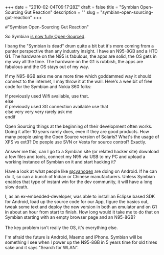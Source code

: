 +++
date = "2010-02-04T09:17:28Z"
draft = false
title = "Symbian Open-Sourcing Gut Reaction"
description = ""
slug = "symbian-open-sourcing-gut-reaction"
+++

#"Symbian Open-Sourcing Gut Reaction"


 So Symbian <a href="http://www.symbian-guru.com/welcome/2010/02/symbian-is-now-open-source.html">is now fully Open-Sourced</a>.<p />I bang the &quot;Symbian is dead&quot; drum quite a bit but it&#39;s more coming from a punter perspective than any industry insight. I have an N95-8GB and a HTC G1. The hardware on the N95 is fabulous, the apps are solid, the OS gets in my way all the time. The hardware on the G1 is rubbish, the apps are fabulous and the OS stays out of my way.<p /> If my N95-8GB asks me one more time which goddammed way it should connect to the internet, I may throw it at the wall. Here&#39;s a wee bit of free code for the Symbian and Nokia S60 folks:<p />If previously used Wifi available, use that.<br /> else<br />if previously used 3G connection available use that<br />else very very very rarely ask me<br />endif<p />Open Sourcing things at the beginning of their development often works. Doing it after 10 years rarely does, even if they are good products. How many people using the Open Source version of Solaris? What&#39;s the usage of XFS vs ext3? Do people use SVN or Vesta for source control? Exactly.<p /> Answer me this, can I go to a Symbian site (or related hacker site) download a few files and tools, connect my N95 via USB to my PC and upload a working instance of Symbian on it and start hacking it?<p />Have a look at what people like <a href="http://twittter.com/cyanogen">@cyanogen</a> are doing on Android. If he can do it, so can a bunch of Indian or Chinese manufacturers. Unless Symbian enables that type of instant win for the dev community, it will have a long slow death.<p /> I, as an ex-embedded-developer, was able to install an Eclipse based SDK for Android, load up the source code for our App, figure the basics out, tweak some text and deploy the new version in both an emulator and on G1 in about an hour from start to finish. How long would it take me to do that on Symbian starting with an empty browser page and an N95-8GB?<br /> <br />The key problem isn&#39;t really the OS, it&#39;s everything else.<p />I&#39;m afraid the future is Android, Maemo and iPhone. Symbian will be something I see when I power up the N95-8GB in 5 years time for old times sake and it says &quot;Search for WLAN&quot;.
 